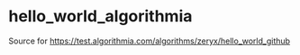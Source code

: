 # hello_world_algorithmia
Source for https://test.algorithmia.com/algorithms/zeryx/hello_world_github
